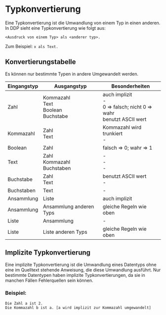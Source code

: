 # Typkonvertierung
Eine Typkonvertierung ist die Umwandlung von einem Typ in einen anderen. In DDP sieht eine Typkonvertierung wie folgt aus:

```ddp
<Ausdruck von einem Typ> als <anderer typ>.
```

Zum Beispiel: `x als Text.`

## Konvertierungstabelle
Es können nur bestimmte Typen in andere Umgewandelt werden.

| Eingangstyp | Ausgangstyp | Besonderheiten |
|-------------|-------------|----------------|
| Zahl | Kommazahl <br> Text <br> Boolean <br> Buchstabe | auch implizit <br>-<br> 0 => falsch; nicht 0 => wahr <br> benutzt ASCII wert |
| Kommazahl | Zahl <br> Text | Kommazahl wird trunkiert <br> - |
| Boolean | Zahl | falsch => 0; wahr => 1 |
| Text | Zahl <br> Kommazahl <br> Buchstaben | -<br>-<br>-<br> |
| Buchstabe | Zahl <br> Text | benutzt ASCII wert <br> - |
| Buchstaben | Text | - |
| Ansammlung | Liste | auch implizit |
| Ansammlung | Ansammlung anderen Typs | gleiche Regeln wie oben |
| Liste | Ansammlung | - |
| Liste | Liste anderen Typs | gleiche Regeln wie oben |

## Implizite Typkonvertierung
Eine implizite Typkonvertierung ist die Umwandlung eines Datentyps ohne eine im Quelltext stehende Anweisung, die diese Umwandlung ausführt. Nur bestimmte Datentypen haben implizite Typkonvertierungen, da sie in manchen Fällen Fehlerquellen sein können.

### Beispiel:
```ddp
Die Zahl a ist 2.
Die Kommazahl b ist a. [a wird implizit zur Kommazahl umgewandelt]
``` 